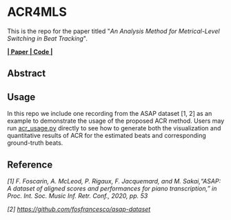 # ACR4MLS

This is the repo for the paper titled
"*An Analysis Method for Metrical-Level Switching in Beat Tracking*".

[ **| Paper** ](https://)[ **| Code |** ](https://github.com/SunnyCYC/plpdp4beat/)


## Abstract


## Usage
In this repo we include one recording from the ASAP dataset [1, 2] as an example to demonstrate the usage of the proposed ACR method. Users may run [acr_usage.py](https://github.com/SunnyCYC/acr4mls/blob/main/acr_usage.py) directly to see how to generate both the visualization and quantitative results of ACR for the estimated beats and corresponding ground-truth beats.



## Reference
*[1] F. Foscarin, A. McLeod, P. Rigaux, F. Jacquemard, and M. Sakai,“ASAP: A dataset of aligned scores and performances for piano transcription,” in Proc. Int. Soc. Music Inf. Retr. Conf., 2020, pp. 53*

*[2] https://github.com/fosfrancesco/asap-dataset*

